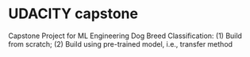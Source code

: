 # UDACITY capstone
Capstone Project for ML Engineering
Dog Breed Classification: (1) Build from scratch; (2) Build using pre-trained model, i.e., transfer method
